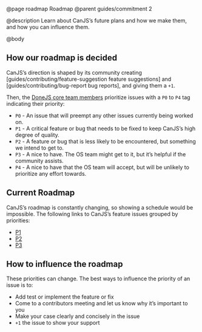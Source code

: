 @page roadmap Roadmap
@parent guides/commitment 2

@description Learn about CanJS’s future plans and how we make them, and how you can influence them.

@body

## How our roadmap is decided

CanJS’s direction is shaped by its community creating [guides/contributing/feature-suggestion feature suggestions] and [guides/contributing/bug-report bug reports],
and giving them a `+1`.

Then, the [DoneJS core team members](http://donejs.com/About.html#section=section_Team) prioritize
issues with a `P0` to `P4` tag indicating their priority:

- `P0` - An issue that will preempt any other issues currently being worked on.
- `P1` - A critical feature or bug that needs to be fixed to keep CanJS’s high degree of quality.
- `P2` - A feature or bug that is less likely to be encountered, but something we intend to get to.
- `P3` - A nice to have. The OS team might get to it, but it’s helpful if the community assists.
- `P4` - A nice to have that the OS team will accept, but will be unlikely to prioritize any effort towards.




## Current Roadmap

CanJS’s roadmap is constantly changing, so showing a schedule would be impossible.
The following links to CanJS’s feature issues grouped by priorities:

 - [P1 ](https://github.com/search?q=org%3Acanjs+label%3Aenhancement+label%3AP1&ref=searchresults&state=open&type=Issues)
 - [P2 ](https://github.com/search?q=org%3Acanjs+label%3Aenhancement+label%3AP2&ref=searchresults&state=open&type=Issues)
 - [P3 ](https://github.com/search?q=org%3Acanjs+label%3Aenhancement+label%3AP3&ref=searchresults&state=open&type=Issues)


## How to influence the roadmap


These priorities can change.  The best ways to influence the priority of an issue is to:

 - Add test or implement the feature or fix
 - Come to a contributors meeting and let us know why it’s important to you
 - Make your case clearly and concisely in the issue
 - `+1` the issue to show your support
